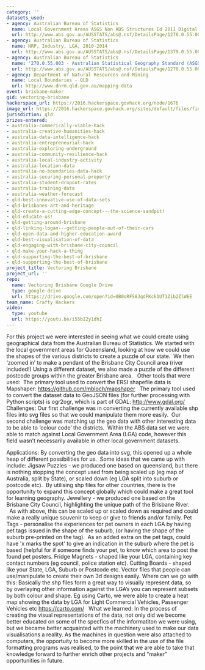 ```yaml
---
category: ''
datasets_used:
- agency: Australian Bureau of Statistics
  name: Local Government Areas ASGS Non ABS Structures Ed 2011 Digital Boundaries in ESRI Shapefile Format
  url: http://www.abs.gov.au/AUSSTATS/abs@.nsf/DetailsPage/1270.0.55.003July%202011?OpenDocument
- agency: Australian Bureau of Statistics
  name: NRP, Industry, LGA, 2010-2014
  url: http://www.abs.gov.au/AUSSTATS/abs@.nsf/DetailsPage/1379.0.55.0012010-14?OpenDocument
- agency: Australian Bureau of Statistics
  name: '270.0.55.003 - Australian Statistical Geography Standard (ASGS): Volume 3 - Non ABS Structures, July 2011'
  url: http://www.abs.gov.au/AUSSTATS/abs@.nsf/DetailsPage/1270.0.55.003July%202011?OpenDocument
- agency: Department of Natural Resources and Mining
  name: Local Boundaries - QLD
  url: http://www.dnrm.qld.gov.au/mapping-data
event: brisbane-maker
gid: vectoring-brisbane
hackerspace_url: https://2016.hackerspace.govhack.org/node/1676
image_url: https://2016.hackerspace.govhack.org/sites/default/files/field/image/IMG_0354c.jpg
jurisdiction: qld
prizes-entered:
- australia-commerically-viable-hack
- australia-creative-humanities-hack
- australia-data-intelligence-hack
- australia-entrepreneurial-hack
- australia-exploring-underground
- australia-community-resilience-hack
- australia-local-industry-activity
- australia-location-data
- australia-no-boundaries-data-hack
- australia-securing-personal-property
- australia-student-dropout-rates
- australia-training-data
- australia-weather-forecast
- qld-best-innovative-use-of-data-sets
- qld-brisbanes-art-and-heritage
- qld-create-a-cutting-edge-concept---the-science-sandpit!
- qld-educate-us!
- qld-getting-around-brisbane
- qld-linking-logan---getting-people-out-of-their-cars
- qld-open-data-and-higher-education-award
- qld-best-visualisation-of-data
- qld-engaging-with-brisbane-city-council
- qld-make-your-hack-a-thing
- qld-supporting-the-best-of-brisbane
- qld-supporting-the-best-of-brisbane
project_title: Vectoring Brisbane
project_url: ''
repo:
  name: Vectoring Brisbane Google Drive
  type: google-drive
  url: https://drive.google.com/open?id=0B0sRFS8JqdFKck1UT1Zib2ZlWEE
team_name: Crafty Hackers
video:
  type: youtube
  url: https://youtu.be/i55bI2y1dhI
---
```


For this project we were interested in seeing what we could create using geographical data from the Australian Bureau of Statistics.
We started with the local government areas for Queensland, looking at how we could use the shapes of the various districts to create a puzzle of our state.  We then ‘zoomed in’ to make a pendant of the Brisbane City Council area (river included!)
Using a different dataset, we also made a puzzle of the different postcode groups within the greater Brisbane area.
 
Other tools that were used:
​​​​​​​
The primary tool used to convert the ERSI shapefile data is Mapshaper:
https://github.com/mbloch/mapshaper
 
The primary tool used to convert the dataset data to GeoJSON files (for further processing with Python scripts) is ogr2ogr, which is part of GDAL:
http://www.gdal.org/
 
Challenges:
Our first challenge was in converting the currently available shp files into svg files so that we could manipulate them more easily.  
Our second challenge was matching up the geo data with other interesting data to be able to ‘colour code’ the districts.  Within the ABS data set we were able to match against Local Government Area (LGA) code, however this field wasn’t necessarily available in other local government datasets.
 

Applications:
By converting the geo data into svg, this opened up a whole heap of different possibilities for us.  Some ideas that we came up with include:
Jigsaw Puzzles - we produced one based on queensland, but there is nothing stopping the concept used from being scaled up (eg map of Australia, split by State), or scaled down (eg LGA split into suburb or postcode etc).  By utilising shp files for other countries, there is the opportunity to expand this concept globally which could make a great tool for learning geography.
Jewellery - we produced one based on the Brisbane City Council, highlighting the unique path of the Brisbane River.   As with above, this can be scaled up or scaled down as required and could make a really unique souvenir to keep or give to friends and/or family.
Pet Tags - personalise the experiences for pet owners in each LGA by having pet tags issued in the shape of the suburb, (or having the shape of the suburb pre-printed on the tag).  As an added extra on the pet tags, could have 'x marks the spot' to give an indication in the suburb where the pet is based (helpful for if someone finds your pet, to know which area to post the found pet posters.
Fridge Magnets - shaped like your LGA, containing key contact numbers (eg council, police station etc).
Cutting Boards - shaped like your State, LGA, Suburb or Postcode etc.
Vector files that people can use/manipulate to create their own 3d designs easily.
Where can we go with this:
Basically the shp files form a great way to visually represent data, so by overlaying other information against the LGA’s you can represent subsets by both colour and shape.
Eg using Carto, we were able to create a heat map showing the data by LGA for Light Commercial Vehicles, Passenger Vehicles etc
https://carto.com/
 
What we learned:
In the process of creating the visual representations of the data, not only did we become better educated on some of the specfics of the informatiton we were using, but we became better acquainted with the machinery used to make our data visualisations a reality. As the machines in question were also attached to computers, the opportuity to become more skilled in the use of the file formatting programs was realised, to the point that we are able to take that knowledge forward to further enrich other projects and "maker" opportunities in future.